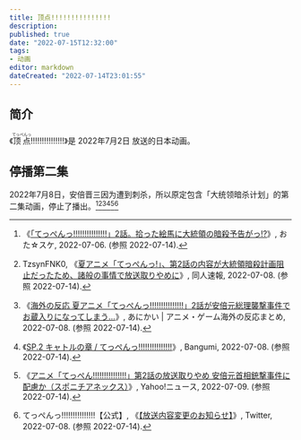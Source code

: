 ```yaml
---
title: 顶点!!!!!!!!!!!!!!!
description:
published: true
date: "2022-07-15T12:32:00"
tags:
- 动画
editor: markdown
dateCreated: "2022-07-14T23:01:55"
---
```


## 简介

《<ruby>顶点<rp>(</rp><rt>てっぺんっ</rt><rp>)</rp></ruby>!!!!!!!!!!!!!!!》是 2022年7月2日 放送的日本动画。

## 停播第二集

2022年7月8日，安倍晋三因为遭到刺杀，所以原定包含「大统领暗杀计划」的第二集动画，停止了播出。[^1][^2][^3][^4][^5][^6]

[^1]: 《[「てっぺんっ!!!!!!!!!!!!!!!」2話。拾った絵馬に大統領の暗殺予告がっ!?](https://web.archive.org/web/20220712040305/http://www.ota-suke.jp/news/269764)》, おた☆スケ, 2022-07-06. (参照 2022-07-14).
[^2]: TzsynFNK0, 《[夏アニメ「てっぺんっ!」、第2話の内容が大統領暗殺計画阻止だったため、諸般の事情で放送取りやめに](https://web.archive.org/web/20220709145224/http://doujinsokuhou45.com/archives/16723097.html)》, 同人速報, 2022-07-08. (参照 2022-07-14).
[^3]: 《[海外の反応 夏アニメ「てっぺんっ!!!!!!!!!!!!!!!」2話が安倍元総理襲撃事件でお蔵入りになってしまう…](https://web.archive.org/web/20220709143936/https://anicai.jp/archives/23335)》, あにかい | アニメ・ゲーム海外の反応まとめ, 2022-07-08. (参照 2022-07-14).
[^4]: 《[SP.2 キャトルの章 / てっぺんっ!!!!!!!!!!!!!!!](https://web.archive.org/web/20220714145045/https://bangumi.tv/ep/1109115)》, Bangumi, 2022-07-08. (参照 2022-07-14).
[^5]: 《[アニメ「てっぺん!!!!!!!!!!!!!!!」第2話の放送取りやめ 安倍元首相銃撃事件に配慮か（スポニチアネックス）](https://web.archive.org/web/20220709143936/https://anicai.jp/archives/23335)》, Yahoo!ニュース, 2022-07-09. (参照 2022-07-14).
[^6]: てっぺんっ!!!!!!!!!!!!!!!【公式】, 《[【放送内容変更のお知らせ】](https://web.archive.org/web/20220710113535/https://twitter.com/teppen_anime/status/1545317935333249024)》, Twitter, 2022-07-08. (参照 2022-07-14).
